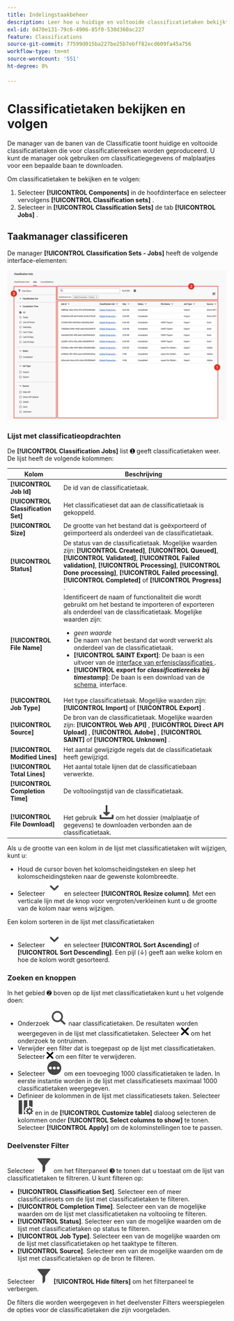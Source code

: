 ```yaml
---
title: Indelingstaakbeheer
description: Leer hoe u huidige en voltooide classificatietaken bekijkt die zijn gegenereerd op basis van classificatiesets.
exl-id: 0470e131-79c6-4906-85f0-530d360ac227
feature: Classifications
source-git-commit: 77599d015ba227be25b7ebff82ecd609fa45a756
workflow-type: tm+mt
source-wordcount: '551'
ht-degree: 0%

---
```


# Classificatietaken bekijken en volgen

De manager van de banen van de Classificatie toont huidige en voltooide classificatietaken die voor classificatiereeksen worden geproduceerd. U kunt de manager ook gebruiken om classificatiegegevens of malplaatjes voor een bepaalde baan te downloaden.

Om classificatietaken te bekijken en te volgen:

1. Selecteer **[!UICONTROL Components]** in de hoofdinterface en selecteer vervolgens **[!UICONTROL Classification sets]** .
1. Selecteer in **[!UICONTROL Classification Sets]** de tab **[!UICONTROL Jobs]** .

## Taakmanager classificeren

De manager **[!UICONTROL Classification Sets - Jobs]** heeft de volgende interface-elementen:

![&#x200B; de Reeksen van Classificaties - de Manager van de Baan &#x200B;](manage/assets/classifications-sets-jobs.png)



### Lijst met classificatieopdrachten

De **[!UICONTROL Classification Jobs]** list ➊ geeft classificatietaken weer. De lijst heeft de volgende kolommen:

| Kolom | Beschrijving |
|---|---|
| **[!UICONTROL Job Id]** | De id van de classificatietaak. |
| **[!UICONTROL Classification Set]** | Het classificatieset dat aan de classificatietaak is gekoppeld. |
| **[!UICONTROL Size]** | De grootte van het bestand dat is geëxporteerd of geïmporteerd als onderdeel van de classificatietaak. |
| **[!UICONTROL Status]** | De status van de classificatietaak. Mogelijke waarden zijn: **[!UICONTROL Created]**, **[!UICONTROL Queued]**, **[!UICONTROL Validated]**, **[!UICONTROL Failed validation]**, **[!UICONTROL Processing]**, **[!UICONTROL Done processing]**, **[!UICONTROL Failed processing]**, **[!UICONTROL Completed]** of **[!UICONTROL Progress]** . |
| **[!UICONTROL File Name]** | Identificeert de naam of functionaliteit die wordt gebruikt om het bestand te importeren of exporteren als onderdeel van de classificatietaak. Mogelijke waarden zijn: <ul><li>*geen waarde*</li><li>De naam van het bestand dat wordt verwerkt als onderdeel van de classificatietaak.</li><li>**[!UICONTROL SAINT Export]**: De baan is een uitvoer van de [&#x200B; interface van erfenisclassificaties &#x200B;](/help/components/classifications/importer/c-working-with-saint.md).</li><li>**[!UICONTROL export for _classificatiereeks _bij_ timestamp_]**: De baan is een download van de [&#x200B; schema &#x200B;](manage/schema.md#download) interface.</li></ul> |
| **[!UICONTROL Job Type]** | Het type classificatietaak. Mogelijke waarden zijn: **[!UICONTROL Import]** of **[!UICONTROL Export]** . |
| **[!UICONTROL Source]** | De bron van de classificatietaak. Mogelijke waarden zijn: **[!UICONTROL Web API]** , **[!UICONTROL Direct API Upload]** , **[!UICONTROL Adobe]** , **[!UICONTROL SAINT]** of **[!UICONTROL Unknown]** . |
| **[!UICONTROL Modified Lines]** | Het aantal gewijzigde regels dat de classificatietaak heeft gewijzigd. |
| **[!UICONTROL Total Lines]** | Het aantal totale lijnen dat de classificatiebaan verwerkte. |
| **[!UICONTROL Completion Time]** | De voltooiingstijd van de classificatietaak. |
| **[!UICONTROL File Download]** | Het gebruik ![&#x200B; Download &#x200B;](/help/assets/icons/Download.svg) om het dossier (malplaatje of gegevens) te downloaden verbonden aan de classificatietaak. |

Als u de grootte van een kolom in de lijst met classificatietaken wilt wijzigen, kunt u:

* Houd de cursor boven het kolomscheidingsteken en sleep het kolomscheidingsteken naar de gewenste kolombreedte.
* Selecteer ![&#x200B; ChevronDown &#x200B;](/help/assets/icons/ChevronDown.svg) en selecteer **[!UICONTROL Resize column]**. Met een verticale lijn met de knop voor vergroten/verkleinen kunt u de grootte van de kolom naar wens wijzigen.

Een kolom sorteren in de lijst met classificatietaken

* Selecteer ![&#x200B; ChevronDown &#x200B;](/help/assets/icons/ChevronDown.svg) en selecteer **[!UICONTROL Sort Ascending]** of **[!UICONTROL Sort Descending]**. Een pijl (↓) geeft aan welke kolom en hoe de kolom wordt gesorteerd.


### Zoeken en knoppen

In het gebied ➋ boven op de lijst met classificatietaken kunt u het volgende doen:

* Onderzoek ![&#x200B; Onderzoek &#x200B;](/help/assets/icons/Search.svg) naar classificatietaken. De resultaten worden weergegeven in de lijst met classificatietaken. Selecteer ![&#x200B; CrossSize200 &#x200B;](/help/assets/icons/CrossSize200.svg) om het onderzoek te ontruimen.
* Verwijder een filter dat is toegepast op de lijst met classificatietaken. Selecteer ![&#x200B; CrossSize100 &#x200B;](/help/assets/icons/CrossSize100.svg) om een filter te verwijderen.
* Selecteer ![&#x200B; MoreCircle &#x200B;](/help/assets/icons/MoreCircle.svg) om een toevoeging 1000 classificatietaken te laden. In eerste instantie worden in de lijst met classificatiesets maximaal 1000 classificatietaken weergegeven.
* Definieer de kolommen in de lijst met classificatiesets taken. Selecteer ![&#x200B; ColumnSetting &#x200B;](/help/assets/icons/ColumnSetting.svg) en in de **[!UICONTROL Customize table]** dialoog selecteren de kolommen onder **[!UICONTROL Select columns to show]** te tonen. Selecteer **[!UICONTROL Apply]** om de kolominstellingen toe te passen.



### Deelvenster Filter

Selecteer ![&#x200B; Filter &#x200B;](/help/assets/icons/Filter.svg) om het filterpaneel ➌ te tonen dat u toestaat om de lijst van classificatietaken te filtreren. U kunt filteren op:

* **[!UICONTROL Classification Set]**. Selecteer een of meer classificatiesets om de lijst met classificatietaken te filteren.
* **[!UICONTROL Completion Time]**. Selecteer een van de mogelijke waarden om de lijst met classificatietaken na voltooiing te filteren.
* **[!UICONTROL Status]**. Selecteer een van de mogelijke waarden om de lijst met classificatietaken op status te filteren.
* **[!UICONTROL Job Type]**. Selecteer een van de mogelijke waarden om de lijst met classificatietaken op het taaktype te filteren.
* **[!UICONTROL Source]**. Selecteer een van de mogelijke waarden om de lijst met classificatietaken op de bron te filteren.


Selecteer ![&#x200B; Filter &#x200B;](/help/assets/icons/Filter.svg) **[!UICONTROL Hide filters]** om het filterpaneel te verbergen.

De filters die worden weergegeven in het deelvenster Filters weerspiegelen de opties voor de classificatietaken die zijn voorgeladen.


<!--

**[!UICONTROL Components]** > **[!UICONTROL Classification sets]** > **[!UICONTROL Jobs]**

You cannot create jobs from this interface. Create jobs by uploading data to a classification set (either manually or through a configured external location), requesting a download file, or requesting a template file.

## Filter classification sets

The left side of the Classification set job manager provides filter settings to locate the desired job. Clicking the filter icon toggles the filter settings visibility. You can filter Classification sets by **[!UICONTROL Classification set]**, **[!UICONTROL Completion time]**, **[!UICONTROL Status]**, **[!UICONTROL Job Type]**, or **[!UICONTROL Source]**.

![Classification set job filters](../assets/classification-set-job-filters.png)

Additional filter options are available above the Classification set job manager columns:

* **[!UICONTROL Search by title]**: Search for jobs by filename.
* **[!UICONTROL Load more]**: The Classification set job manager initially displays up to 1000 jobs. If more jobs exist, click this button to load 1000 more jobs.
* **Show/Hide columns**: Toggle visibility for any column besides [!UICONTROL Filename] and [!UICONTROL Completion time].

## Classification set job manager columns

The following columns are available in the Classification set job manager:

* **[!UICONTROL Filename]**: The name of the upload or download file.
* **[!UICONTROL Classification set]**: The name of the Classification set that the file applies to. You can click the Classification set name to reach the Classification set's [Settings](manage/settings.md).
* **[!UICONTROL Size]**: The size of the file.
* **[!UICONTROL Status]**: The status of the job processing the file.
  * **[!UICONTROL Created]**: The job was submitted.
  * **[!UICONTROL Queued]**: The file is ready to be processed, and is waiting for a classification server to process the file.
  * **[!UICONTROL Validated]**: The file is valid and is waiting to be processed.
  * **[!UICONTROL Failed validation]**: The file is formatted incorrectly or otherwise invalid. The file does not go through processing.
  * **[!UICONTROL Processing]**: The file is actively being processed by Adobe.
  * **[!UICONTROL Failed processing]**: The file failed processing.
  * **[!UICONTROL Complete]**: Processing is complete. Classification data is visible in reporting.
  * **[!UICONTROL Failed]**: Generic failure not related to validation or processing.
* **[!UICONTROL Job type]**: The type of job.
* **[!UICONTROL Source]**: The job source.
* **[!UICONTROL File download]**: Only applies to download jobs, such as downloading classification data or downloading templates. When a download is ready, this column provides a download link.
* **[!UICONTROL Modified lines]**: The number of modified lines.
* **[!UICONTROL Completed lines]**: The number of completed lines.
* **[!UICONTROL Completion time]**: The date and time that the job completed (or failed).
-->